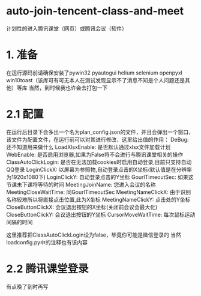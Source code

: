 # auto-join-tencent-class-and-meet
计划性的进入腾讯课堂（网页）或腾讯会议（软件）
# 1. 准备
在运行源码前请确保安装了pywin32 pyautogui helium selenium openpyxl win10toast（该库可有可无本人在测试发现显示不了消息不知是个人问题还是其他）等库
当然，到时候我也许会去打包一下
# 2.1 配置
在运行后目录下会多出一个名为plan_config.json的文件，并且会弹出一个窗口，该文件为配置文件，在运行前可以对其进行修改，这里给出值的作用：
DeBug: 还不知道用来做什么 
LoadXlsxEnable: 是否默认通过xlsx文件加载计划
WebEnable: 是否启用浏览器,如果为False将不会进行与腾讯课堂相关的操作
ClassAutoClickLogin: 是否在无法加载cookies时启用自动登录,目前只支持自动QQ登录
LoginClickX: 以屏幕为参照物,自动登录点击的X坐标(默认值是在分辨率为1920x1080下)
LoginClickY: 自动登录点击的Y坐标
GourlTimeoutSec: 如果这节课未下课将等待的时间
MeetingJoinName: 您进入会议的名称
MeetingCloseWaitTime: 同GourlTimeoutSec
MeetingNameClickX: 由于识别名称较难所以将直接点击位置,此为X坐标
MeetingNameClickY: 点击处的Y坐标 
CloseButtonClickX: 会议退出按钮的X坐标(关闭前会议会最大化)
CloseButtonClickY: 会议退出按钮的Y坐标
CursorMoveWaitTime: 每次鼠标运动间隔的时间

这里推荐把ClassAutoClickLogin设为false，毕竟你可能是微信登录的
当然loadconfig.py中的注释也有该内容
# 2.2 腾讯课堂登录
有点晚了到时再写
